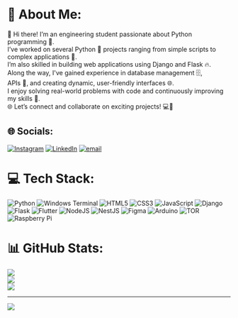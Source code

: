 # 💫 About Me:
👋 Hi there! I’m an engineering student passionate about Python programming 🐍.<br>I’ve worked on several Python 🐍 projects ranging from simple scripts to complex applications 🚀.<br>I’m also skilled in building web applications using Django and Flask 🔥.<br>Along the way, I've gained experience in database management 🗄️,<br>APIs 📡, and creating dynamic, user-friendly interfaces 🌐.<br>I enjoy solving real-world problems with code and continuously improving my skills 🤖.<br>🌐 Let’s connect and collaborate on exciting projects! 💻🔧


## 🌐 Socials:
[![Instagram](https://img.shields.io/badge/Instagram-%23E4405F.svg?logo=Instagram&logoColor=white)](https://instagram.com/__x_.himanshu._x__) [![LinkedIn](https://img.shields.io/badge/LinkedIn-%230077B5.svg?logo=linkedin&logoColor=white)](https://linkedin.com/in/himanshu-chaudhari-1a266123b) [![email](https://img.shields.io/badge/Email-D14836?logo=gmail&logoColor=white)](mailto:hc8784@gmail.com) 

# 💻 Tech Stack:
![Python](https://img.shields.io/badge/python-3670A0?style=for-the-badge&logo=python&logoColor=ffdd54) ![Windows Terminal](https://img.shields.io/badge/Windows%20Terminal-%234D4D4D.svg?style=for-the-badge&logo=windows-terminal&logoColor=white) ![HTML5](https://img.shields.io/badge/html5-%23E34F26.svg?style=for-the-badge&logo=html5&logoColor=white) ![CSS3](https://img.shields.io/badge/css3-%231572B6.svg?style=for-the-badge&logo=css3&logoColor=white) ![JavaScript](https://img.shields.io/badge/javascript-%23323330.svg?style=for-the-badge&logo=javascript&logoColor=%23F7DF1E) ![Django](https://img.shields.io/badge/django-%23092E20.svg?style=for-the-badge&logo=django&logoColor=white)  ![Flask](https://img.shields.io/badge/flask-%23000.svg?style=for-the-badge&logo=flask&logoColor=white) ![Flutter](https://img.shields.io/badge/Flutter-%2302569B.svg?style=for-the-badge&logo=Flutter&logoColor=white) ![NodeJS](https://img.shields.io/badge/node.js-6DA55F?style=for-the-badge&logo=node.js&logoColor=white) ![NestJS](https://img.shields.io/badge/nestjs-%23E0234E.svg?style=for-the-badge&logo=nestjs&logoColor=white) ![Figma](https://img.shields.io/badge/figma-%23F24E1E.svg?style=for-the-badge&logo=figma&logoColor=white) ![Arduino](https://img.shields.io/badge/-Arduino-00979D?style=for-the-badge&logo=Arduino&logoColor=white) ![TOR](https://img.shields.io/badge/tor-%237E4798.svg?style=for-the-badge&logo=tor-project&logoColor=white) ![Raspberry Pi](https://img.shields.io/badge/-Raspberry_Pi-C51A4A?style=for-the-badge&logo=Raspberry-Pi)
# 📊 GitHub Stats:
![](https://github-readme-stats.vercel.app/api?username=anonym0us-X&theme=tokyonight&hide_border=true&include_all_commits=false&count_private=false)<br/>
![](https://github-readme-streak-stats.herokuapp.com/?user=anonym0us-X&theme=tokyonight&hide_border=true)<br/>
![](https://github-readme-stats.vercel.app/api/top-langs/?username=anonym0us-X&theme=tokyonight&hide_border=true&include_all_commits=false&count_private=false&layout=compact)

---
[![](https://visitcount.itsvg.in/api?id=anonym0us-X&icon=0&color=0)](https://visitcount.itsvg.in)

<!-- Proudly created with GPRM ( https://gprm.itsvg.in ) -->
